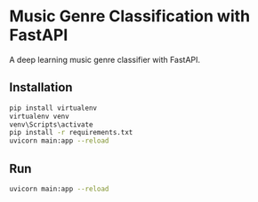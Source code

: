 # Music Genre Classification with FastAPI

A deep learning music genre classifier with FastAPI.

## Installation

```bash
pip install virtualenv
virtualenv venv
venv\Scripts\activate
pip install -r requirements.txt
uvicorn main:app --reload
```

## Run
```bash
uvicorn main:app --reload
```
